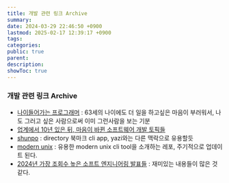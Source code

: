 ```yaml
---
title: 개발 관련 링크 Archive
summary: 
date: 2024-03-29 22:46:50 +0900
lastmod: 2025-02-17 12:39:17 +0900
tags: 
categories: 
public: true
parent: 
description: 
showToc: true
---
```

### 개발 관련 링크 Archive

- [나이들어가는 프로그래머](https://news.hada.io/topic?id=19034) : 63세의 나이에도 더 일을 하고싶은 마음이 부러워서, 나도 그러고 싶은 사람으로써 이미 그런사람을 보는 기분
- [업계에서 10년 있은 뒤, 마음이 바뀐 소프트웨어 개발 토픽들](https://news.hada.io/topic?id=19081)
- [shunpo](https://news.hada.io/topic?id=19165) : directory 북마크 cli app, yazi와는 다른 맥락으로 유용할듯
- [modern unix](https://github.com/ibraheemdev/modern-unix?tab=readme-ov-file) : 유용한 modern unix cli tool을 소개하는 레포, 주기적으로 업데이트 된다.
- [2024년 가장 조회수 높은 소프트 엔지니어링 발표들](https://news.hada.io/topic?id=19269) : 재미있는 내용들이 많은 것 같다.
